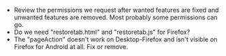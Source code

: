 - Review the permissions we request after wanted features are fixed and unwanted features are removed. Most probably some permissions can go.
- Do we need "restoretab.html" and "restoretab.js" for Firefox?
- The "pageAction" doesn't work on Desktop-Firefox and isn't visible on Firefox for Android at all. Fix or remove.
